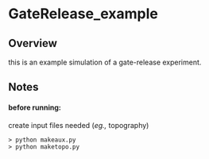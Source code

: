 # GateRelease_example

## Overview 

this is an example simulation of a gate-release experiment. 

## Notes

#### before running:

create input files needed (*eg.,* topography) 

```
> python makeaux.py
> python maketopo.py
```



